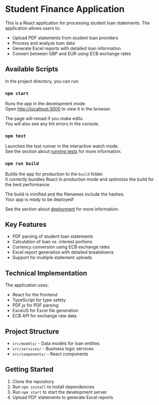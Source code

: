 # Student Finance Application

This is a React application for processing student loan statements. The application allows users to:

- Upload PDF statements from student loan providers
- Process and analyze loan data 
- Generate Excel reports with detailed loan information
- Convert between GBP and EUR using ECB exchange rates

## Available Scripts

In the project directory, you can run:

### `npm start`

Runs the app in the development mode.\
Open [http://localhost:3000](http://localhost:3000) to view it in the browser.

The page will reload if you make edits.\
You will also see any lint errors in the console.

### `npm test`

Launches the test runner in the interactive watch mode.\
See the section about [running tests](https://facebook.github.io/create-react-app/docs/running-tests) for more information.

### `npm run build`

Builds the app for production to the `build` folder.\
It correctly bundles React in production mode and optimizes the build for the best performance.

The build is minified and the filenames include the hashes.\
Your app is ready to be deployed!

See the section about [deployment](https://facebook.github.io/create-react-app/docs/deployment) for more information.

## Key Features

- PDF parsing of student loan statements
- Calculation of loan vs. interest portions
- Currency conversion using ECB exchange rates
- Excel report generation with detailed breakdowns
- Support for multiple statement uploads

## Technical Implementation

The application uses:

- React for the frontend
- TypeScript for type safety
- PDF.js for PDF parsing
- ExcelJS for Excel file generation
- ECB API for exchange rate data

## Project Structure

- `src/models/` - Data models for loan entities
- `src/services/` - Business logic services
- `src/components/` - React components

## Getting Started

1. Clone the repository
2. Run `npm install` to install dependencies
3. Run `npm start` to start the development server
4. Upload PDF statements to generate Excel reports
